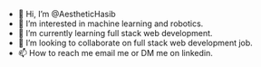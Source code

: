 - 👋 Hi, I’m @AestheticHasib
- 👀 I’m interested in machine learning and robotics.
- 🌱 I’m currently learning full stack web development.
- 💞️ I’m looking to collaborate on full stack web development job. 
- 📫 How to reach me email me or DM me on linkedin.

<!---
AestheticHasib/AestheticHasib is a ✨ special ✨ repository because its `README.md` (this file) appears on your GitHub profile.
You can click the Preview link to take a look at your changes.
--->
